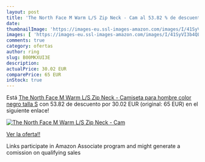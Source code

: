```yaml
---
layout: post
title: 'The North Face M Warm L/S Zip Neck - Cam al 53.82 % de descuento'
date: 
thumbnailImage: 'https://images-eu.ssl-images-amazon.com/images/I/41SyVI3b4QL._SL200_.jpg'
images: [ 'https://images-eu.ssl-images-amazon.com/images/I/41SyVI3b4QL._SL200_.jpg' ]
comments: true
category: ofertas
author: ring
slug: B00MKXUI3E
description:
actualPrice: 30.02 EUR
comparePrice: 65 EUR
inStock: true
---
```


Está [The North Face M Warm L/S Zip Neck - Camiseta para hombre  color negro  talla S](https://www.amazon.es/dp/B00MKXUI3E/?tag=tolees-21) con 53.82 de descuento por 30.02 EUR (original: 65 EUR) en el siguiente enlace!

[![The North Face M Warm L/S Zip Neck - Cam](https://images-eu.ssl-images-amazon.com/images/I/41SyVI3b4QL._SL200_.jpg)](https://www.amazon.es/dp/B00MKXUI3E/?tag=tolees-21)

[Ver la oferta!!](https://www.amazon.es/dp/B00MKXUI3E/?tag=tolees-21)

Links participate in Amazon Associate program and might generate a comission on qualifying sales


